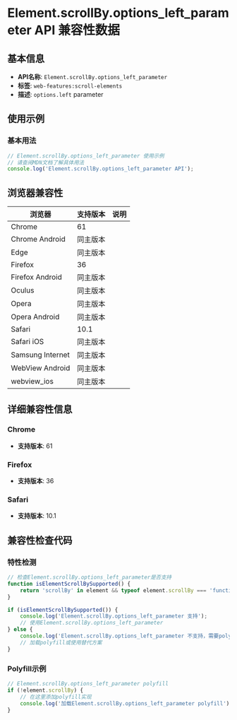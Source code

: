 # Element.scrollBy.options_left_parameter API 兼容性数据

## 基本信息

- **API名称**: `Element.scrollBy.options_left_parameter`
- **标签**: `web-features:scroll-elements`
- **描述**: `options.left` parameter

## 使用示例

### 基本用法

```javascript
// Element.scrollBy.options_left_parameter 使用示例
// 请查阅MDN文档了解具体用法
console.log('Element.scrollBy.options_left_parameter API');
```

## 浏览器兼容性

| 浏览器 | 支持版本 | 说明 |
|--------|----------|------|
| Chrome | 61 |  |
| Chrome Android | 同主版本 |  |
| Edge | 同主版本 |  |
| Firefox | 36 |  |
| Firefox Android | 同主版本 |  |
| Oculus | 同主版本 |  |
| Opera | 同主版本 |  |
| Opera Android | 同主版本 |  |
| Safari | 10.1 |  |
| Safari iOS | 同主版本 |  |
| Samsung Internet | 同主版本 |  |
| WebView Android | 同主版本 |  |
| webview_ios | 同主版本 |  |

## 详细兼容性信息

### Chrome

- **支持版本**: 61

### Firefox

- **支持版本**: 36

### Safari

- **支持版本**: 10.1

## 兼容性检查代码

### 特性检测

```javascript
// 检查Element.scrollBy.options_left_parameter是否支持
function isElementScrollBySupported() {
    return 'scrollBy' in element && typeof element.scrollBy === 'function';
}

if (isElementScrollBySupported()) {
    console.log('Element.scrollBy.options_left_parameter 支持');
    // 使用Element.scrollBy.options_left_parameter
} else {
    console.log('Element.scrollBy.options_left_parameter 不支持，需要polyfill');
    // 加载polyfill或使用替代方案
}
```

### Polyfill示例

```javascript
// Element.scrollBy.options_left_parameter polyfill
if (!element.scrollBy) {
    // 在这里添加polyfill实现
    console.log('加载Element.scrollBy.options_left_parameter polyfill');
}
```

